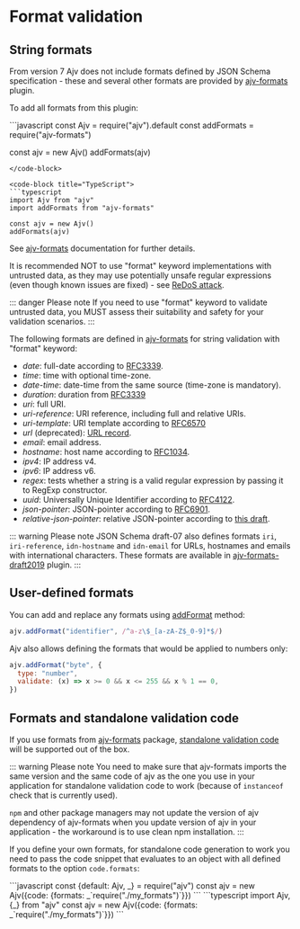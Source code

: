 # Format validation

## String formats

From version 7 Ajv does not include formats defined by JSON Schema specification - these and several other formats are provided by [ajv-formats](https://github.com/ajv-validator/ajv-formats) plugin.

To add all formats from this plugin:

<code-group>
<code-block title="JavaScript">
```javascript
const Ajv = require("ajv").default
const addFormats = require("ajv-formats")

const ajv = new Ajv()
addFormats(ajv)
````
</code-block>

<code-block title="TypeScript">
```typescript
import Ajv from "ajv"
import addFormats from "ajv-formats"

const ajv = new Ajv()
addFormats(ajv)
````

</code-block>
</code-group>

See [ajv-formats](https://github.com/ajv-validator/ajv-formats) documentation for further details.

It is recommended NOT to use "format" keyword implementations with untrusted data, as they may use potentially unsafe regular expressions (even though known issues are fixed) - see [ReDoS attack](./security.md#redos-attack).

::: danger Please note
If you need to use "format" keyword to validate untrusted data, you MUST assess their suitability and safety for your validation scenarios.
:::

The following formats are defined in [ajv-formats](https://github.com/ajv-validator/ajv-formats) for string validation with "format" keyword:

- _date_: full-date according to [RFC3339](http://tools.ietf.org/html/rfc3339#section-5.6).
- _time_: time with optional time-zone.
- _date-time_: date-time from the same source (time-zone is mandatory).
- _duration_: duration from [RFC3339](https://tools.ietf.org/html/rfc3339#appendix-A)
- _uri_: full URI.
- _uri-reference_: URI reference, including full and relative URIs.
- _uri-template_: URI template according to [RFC6570](https://datatracker.ietf.org/doc/rfc6570/)
- _url_ (deprecated): [URL record](https://url.spec.whatwg.org/#concept-url).
- _email_: email address.
- _hostname_: host name according to [RFC1034](http://tools.ietf.org/html/rfc1034#section-3.5).
- _ipv4_: IP address v4.
- _ipv6_: IP address v6.
- _regex_: tests whether a string is a valid regular expression by passing it to RegExp constructor.
- _uuid_: Universally Unique Identifier according to [RFC4122](https://datatracker.ietf.org/doc/rfc4122/).
- _json-pointer_: JSON-pointer according to [RFC6901](https://datatracker.ietf.org/doc/rfc6901/).
- _relative-json-pointer_: relative JSON-pointer according to [this draft](http://tools.ietf.org/html/draft-luff-relative-json-pointer-00).

::: warning Please note
JSON Schema draft-07 also defines formats `iri`, `iri-reference`, `idn-hostname` and `idn-email` for URLs, hostnames and emails with international characters. These formats are available in [ajv-formats-draft2019](https://github.com/luzlab/ajv-formats-draft2019) plugin.
:::

## User-defined formats

You can add and replace any formats using [addFormat](./api.md#api-addformat) method:

```javascript
ajv.addFormat("identifier", /^a-z\$_[a-zA-Z$_0-9]*$/)
```

Ajv also allows defining the formats that would be applied to numbers only:

```javascript
ajv.addFormat("byte", {
  type: "number",
  validate: (x) => x >= 0 && x <= 255 && x % 1 == 0,
})
```

## Formats and standalone validation code

If you use formats from [ajv-formats](https://github.com/ajv-validator/ajv-formats) package, [standalone validation code](../standalone) will be supported out of the box.

::: warning Please note
You need to make sure that ajv-formats imports the same version and the same code of ajv as the one you use in your application for standalone validation code to work (because of `instanceof` check that is currently used).

`npm` and other package managers may not update the version of ajv dependency of ajv-formats when you update version of ajv in your application - the workaround is to use clean npm installation.
:::

If you define your own formats, for standalone code generation to work you need to pass the code snippet that evaluates to an object with all defined formats to the option `code.formats`:

<code-group>
<code-block title="JavaScript">
```javascript
const {default: Ajv, _} = require("ajv")
const ajv = new Ajv({code: {formats: _`require("./my_formats")`}})
```
</code-block>

<code-block title="TypeScript">
```typescript
import Ajv, {_} from "ajv"
const ajv = new Ajv({code: {formats: _`require("./my_formats")`}})
```
</code-block>
</code-group>
